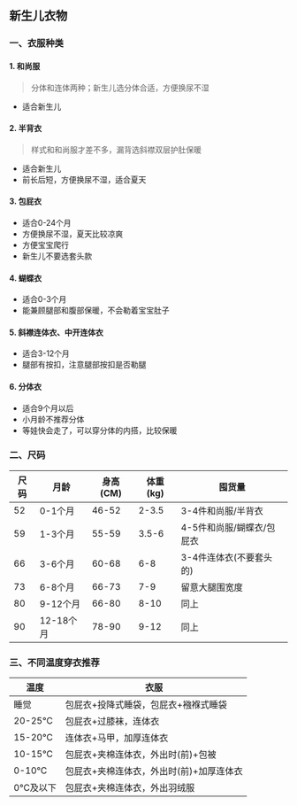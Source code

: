 ## 新生儿衣物

### 一、衣服种类

#### 1. 和尚服
> 分体和连体两种；新生儿选分体合适，方便换尿不湿
* 适合新生儿

#### 2. 半背衣
> 样式和和尚服才差不多，漏背选斜襟双层护肚保暖

* 适合新生儿
* 前长后短，方便换尿不湿，适合夏天

#### 3. 包屁衣
* 适合0-24个月
* 方便换尿不湿，夏天比较凉爽
* 方便宝宝爬行
* 新生儿不要选套头款

#### 4. 蝴蝶衣
* 适合0-3个月
* 能兼顾腿部和腹部保暖，不会勒着宝宝肚子

#### 5. 斜襟连体衣、中开连体衣
* 适合3-12个月
* 腿部有按扣，注意腿部按扣是否勒腿

#### 6. 分体衣
* 适合9个月以后
* 小月龄不推荐分体
* 等娃快会走了，可以穿分体的内搭，比较保暖

### 二、尺码
| 尺码 | 月龄 | 身高(CM) | 体重(kg) | 囤货量 |
| --- | --- | --- | --- | --- |
| 52 | 0-1个月 | 46-52 | 2-3.5 | 3-4件和尚服/半背衣 |
| 59 | 1-3个月 | 55-59 | 3.5-6 | 4-5件和尚服/蝴蝶衣/包屁衣 |
| 66 | 3-6个月 | 60-68 | 6-8 | 3-4件连体衣(不要套头的) |
| 73 | 6-8个月 | 66-73 | 7-9 | 留意大腿围宽度 |
| 80 | 9-12个月 | 66-80 | 8-10 | 同上 |
| 90 | 12-18个月 | 78-90 | 9-12 | 同上 |

### 三、不同温度穿衣推荐
| 温度 | 衣服 |
| --- | --- |
| 睡觉 | 包屁衣+投降式睡袋，包屁衣+襁褓式睡袋 |
| 20-25℃ | 包屁衣+过膝袜，连体衣 |
| 15-20℃ | 连体衣+马甲，加厚连体衣 |
| 10-15℃ | 包屁衣+夹棉连体衣，外出时(前)+包被 |
| 0-10℃ | 包屁衣+夹棉连体衣，外出时(前)+加厚连体衣 |
| 0℃及以下 | 包屁衣+夹棉连体衣，外出羽绒服 |